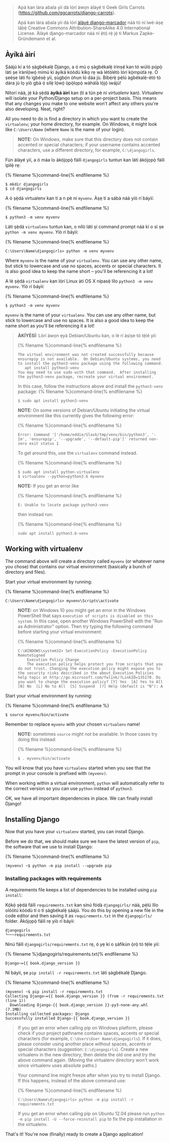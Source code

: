> Apá kan lára abala yìí dá lórí àwọn àlàyé ti Geek Girls Carrots (https://github.com/ggcarrots/django-carrots).
> 
> Apá kan lára abala yìí dá lórí [àlàyé django-marcador](http://django-marcador.keimlink.de/) náà tó ní ìwé-àṣẹ lábẹ́ Creative Commons Attribution-ShareAlike 4.0 International License. Àlàyé django-marcador náà ni ẹ̀tọ́ rẹ̀ jẹ́ ti Markus Zapke-Gründemann et al.

## Àyíká àìrí

Ṣáájú kí a tó ṣàgbékalẹ̀ Django, a ó mú ọ ṣàgbékalẹ̀ irinṣẹ́ kan tó wúlò púpọ̀ láti ṣe ìrànlọ́wọ́ mímú kí àyíká kóòdù kíkọ rẹ wà létòlétò lórí kọ̀mpútà rẹ. Ó ṣeéṣe láti fo ìgbésẹ̀ yìí, ṣùgbọ́n òhun ló dáa jù. Bíbẹ̀rẹ̀ pẹ̀lú àgbékalẹ̀-ètò tó dára jù lọ yíò gbà ọ́ sílẹ̀ lọ́wọ́ ọ̀pọ̀lọpọ̀ wàhálà lọ́jọ́ iwájú!

Nítorí náà, jẹ́ ká ṣẹ̀dá **àyíká àìrí** kan (tí a tún pè ní *virtualenv* kan). Virtualenv will isolate your Python/Django setup on a per-project basis. This means that any changes you make to one website won't affect any others you're also developing. Neat, right?

All you need to do is find a directory in which you want to create the `virtualenv`; your home directory, for example. On Windows, it might look like `C:\Users\Name` (where `Name` is the name of your login).

> **NOTE:** On Windows, make sure that this directory does not contain accented or special characters; if your username contains accented characters, use a different directory, for example, `C:\djangogirls`.

Fún àlàyé yìí, a ó máa lo àkójọpọ̀ fáìlì `djangogirls` tuntun kan láti àkójọpọ̀ fáìlì ìpìlẹ̀ rẹ:

{% filename %}command-line{% endfilename %}

    $ mkdir djangogirls
    $ cd djangogirls
    

A ó ṣẹ̀dá virtualenv kan tí a n pè ní `myvenv`. Àṣẹ tí a sábà náà yíò rí báyìí:

{% filename %}command-line{% endfilename %}

    $ python3 -m venv myvenv
    

<!--sec data-title="Virtual environment: Windows" data-id="virtualenv_installation_windows"
data-collapse=true ces-->

Láti ṣẹ̀dá `virtualenv` tuntun kan, o nílò láti ṣí command prompt náà kí o sì ṣe `python -m venv myvenv`. Yíò rí báyìí:

{% filename %}command-line{% endfilename %}

    C:\Users\Name\djangogirls> python -m venv myvenv
    

Where `myvenv` is the name of your `virtualenv`. You can use any other name, but stick to lowercase and use no spaces, accents or special characters. It is also good idea to keep the name short – you'll be referencing it a lot!

<!--endsec-->

<!--sec data-title="Virtual environment: Linux and OS X" data-id="virtualenv_installation_linuxosx"
data-collapse=true ces-->

A lè ṣẹ̀dá `virtualenv` kan lórí Linux àti OS X nípasẹ̀ lílo `python3 -m venv myvenv`. Yíò rí báyìí:

{% filename %}command-line{% endfilename %}

    $ python3 -m venv myvenv
    

`myvenv` is the name of your `virtualenv`. You can use any other name, but stick to lowercase and use no spaces. It is also a good idea to keep the name short as you'll be referencing it a lot!

> **ÀKÍYÈSÍ:** Lórí àwọn ẹyà Debian/Ubuntu kan, o lè rí àṣìṣe tó tẹ̀lé yìí:
> 
> {% filename %}command-line{% endfilename %}
> 
>     The virtual environment was not created successfully because ensurepip is not available.  On Debian/Ubuntu systems, you need to install the python3-venv package using the following command.
>        apt install python3-venv
>     You may need to use sudo with that command.  After installing the python3-venv package, recreate your virtual environment.
>     
> 
> In this case, follow the instructions above and install the `python3-venv` package: {% filename %}command-line{% endfilename %}
> 
>     $ sudo apt install python3-venv
>     
> 
> **NOTE:** On some versions of Debian/Ubuntu initiating the virtual environment like this currently gives the following error:
> 
> {% filename %}command-line{% endfilename %}
> 
>     Error: Command '['/home/eddie/Slask/tmp/venv/bin/python3', '-Im', 'ensurepip', '--upgrade', '--default-pip']' returned non-zero exit status 1
>     
> 
> To get around this, use the `virtualenv` command instead.
> 
> {% filename %}command-line{% endfilename %}
> 
>     $ sudo apt install python-virtualenv
>     $ virtualenv --python=python3.6 myvenv
>     
> 
> **NOTE:** If you get an error like
> 
> {% filename %}command-line{% endfilename %}
> 
>     E: Unable to locate package python3-venv
>     
> 
> then instead run:
> 
> {% filename %}command-line{% endfilename %}
> 
>     sudo apt install python3.6-venv
>     

<!--endsec-->

## Working with virtualenv

The command above will create a directory called `myvenv` (or whatever name you chose) that contains our virtual environment (basically a bunch of directory and files).

<!--sec data-title="Working with virtualenv: Windows" data-id="virtualenv_windows"
data-collapse=true ces-->

Start your virtual environment by running:

{% filename %}command-line{% endfilename %}

    C:\Users\Name\djangogirls> myvenv\Scripts\activate
    

> **NOTE:** on Windows 10 you might get an error in the Windows PowerShell that says `execution of scripts is disabled on this system`. In this case, open another Windows PowerShell with the "Run as Administrator" option. Then try typing the following command before starting your virtual environment:
> 
> {% filename %}command-line{% endfilename %}
> 
>     C:\WINDOWS\system32> Set-ExecutionPolicy -ExecutionPolicy RemoteSigned
>         Execution Policy Change
>         The execution policy helps protect you from scripts that you do not trust. Changing the execution policy might expose you to the security risks described in the about_Execution_Policies help topic at http://go.microsoft.com/fwlink/?LinkID=135170. Do you want to change the execution policy? [Y] Yes  [A] Yes to All  [N] No  [L] No to All  [S] Suspend  [?] Help (default is "N"): A
>     

<!--endsec-->

<!--sec data-title="Working with virtualenv: Linux and OS X" data-id="virtualenv_linuxosx"
data-collapse=true ces-->

Start your virtual environment by running:

{% filename %}command-line{% endfilename %}

    $ source myvenv/bin/activate
    

Remember to replace `myvenv` with your chosen `virtualenv` name!

> **NOTE:** sometimes `source` might not be available. In those cases try doing this instead:
> 
> {% filename %}command-line{% endfilename %}
> 
>     $ . myvenv/bin/activate
>     

<!--endsec-->

You will know that you have `virtualenv` started when you see that the prompt in your console is prefixed with `(myvenv)`.

When working within a virtual environment, `python` will automatically refer to the correct version so you can use `python` instead of `python3`.

OK, we have all important dependencies in place. We can finally install Django!

## Installing Django

Now that you have your `virtualenv` started, you can install Django.

Before we do that, we should make sure we have the latest version of `pip`, the software that we use to install Django:

{% filename %}command-line{% endfilename %}

    (myvenv) ~$ python -m pip install --upgrade pip
    

### Installing packages with requirements

A requirements file keeps a list of dependencies to be installed using `pip install`:

Kọ́kọ́ ṣẹ̀dá fáìlì `requirements.txt` kan sínú fódà `djangogirls/` náà, pẹ̀lú lílo olóòtú kóòdù tí o ti ṣàgbékalẹ̀ ṣáájú. You do this by opening a new file in the code editor and then saving it as `requirements.txt` in the `djangogirls/` folder. Àkójọpọ̀ fáìlì rẹ yíò rí báyìí:

    djangogirls
    └───requirements.txt
    

Nínú fáìlì `djangogirls/requirements.txt` rẹ, ó yẹ kí o ṣàfikún ọ̀rọ̀ tó tẹ̀le yìí:

{% filename %}djangogirls/requirements.txt{% endfilename %}

    Django~={{ book.django_version }}
    

Ní báyìí, ṣe `pip install -r requirements.txt` láti ṣàgbékalẹ̀ Django.

{% filename %}command-line{% endfilename %}

    (myvenv) ~$ pip install -r requirements.txt
    Collecting Django~={{ book.django_version }} (from -r requirements.txt (line 1))
      Downloading Django-{{ book.django_version }}-py3-none-any.whl (7.1MB)
    Installing collected packages: Django
    Successfully installed Django-{{ book.django_version }}
    

<!--sec data-title="Installing Django: Windows" data-id="django_err_windows"
data-collapse=true ces-->

> If you get an error when calling pip on Windows platform, please check if your project pathname contains spaces, accents or special characters (for example, `C:\Users\User Name\djangogirls`). If it does, please consider using another place without spaces, accents or special characters (suggestion: `C:\djangogirls`). Create a new virtualenv in the new directory, then delete the old one and try the above command again. (Moving the virtualenv directory won't work since virtualenv uses absolute paths.)

<!--endsec-->

<!--sec data-title="Installing Django: Windows 8 and Windows 10" data-id="django_err_windows8and10"
data-collapse=true ces-->

> Your command line might freeze after when you try to install Django. If this happens, instead of the above command use:
> 
> {% filename %}command-line{% endfilename %}
> 
>     C:\Users\Name\djangogirls> python -m pip install -r requirements.txt
>     

<!--endsec-->

<!--sec data-title="Installing Django: Linux" data-id="django_err_linux"
data-collapse=true ces-->

> If you get an error when calling pip on Ubuntu 12.04 please run `python -m pip install -U --force-reinstall pip` to fix the pip installation in the virtualenv.

<!--endsec-->

That's it! You're now (finally) ready to create a Django application!